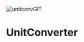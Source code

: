 ![unitconvGIT](https://github.com/SiymX/UnitConverter/assets/63435885/6ded0c8d-1686-4ff3-b738-438fedcac0bc)


# UnitConverter
